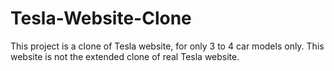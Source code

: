 # Tesla-Website-Clone
This project is a clone of Tesla website, for only 3 to 4 car models only. This website is not the extended clone of real Tesla website.

